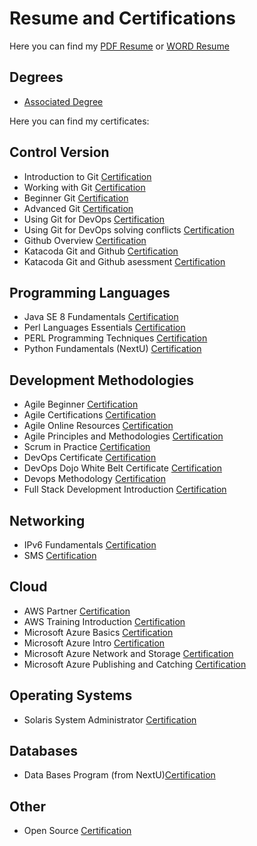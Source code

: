 # Resume and Certifications

Here you can find my 
[PDF Resume](resume/Jose_Daniel_Rodríguez_Sánchez_english_resume_2021.pdf) or
[WORD Resume](resume/Jose_Daniel_Rodríguez_Sánchez_english_resume_2021.docx)

## Degrees

- [Associated Degree](certificates/tecnico_electronica_jose_daniel_rodriguez_sanchez.pdf)

Here you can find my certificates:

## Control Version
- Introduction to Git [Certification](certificates/Introduction%20to%20Git.pdf)
- Working with Git [Certification](certificates/Working%20with%20Git.pdf)
- Beginner Git [Certification](certificates/Beginner%20Git.pdf)
- Advanced Git [Certification](certificates/Advanced%20Git.pdf)
- Using Git for DevOps [Certification](certificates/Using%20Git%20for%20DevOps.pdf)
- Using Git for DevOps solving conflicts [Certification](certificates/Using%20Git%20for%20DevOps_conflicts.pdf)
- Github Overview [Certification](certificates/Github%20Overview.pdf)
- Katacoda Git and Github [Certification](certificates/Katacoda%20Git%20and%20Github.pdf)
- Katacoda Git and Github asessment [Certification](certificates/Katacoda%20Git%20and%20Github%20asessment.pdf)



## Programming Languages
- Java SE 8 Fundamentals [Certification](certificates/Java%20SE%208%20Fundamentals.pdf)
- Perl Languages Essentials [Certification](certificates/Perl%20Languages%20Essentials.pdf)
- PERL Programming Techniques [Certification](certificates/PERL%20Programming%20Techniques.pdf)
- Python Fundamentals (NextU) [Certification](https://www.credential.net/0b63ffdb-c2f9-4caf-9f20-4e81c6b9b2cd#gs.geru4j)

## Development Methodologies
- Agile Beginner [Certification](certificates/Agile%20Beginner.pdf)
- Agile Certifications [Certification](certificates/Agile%20Certifications.pdf)
- Agile Online Resources [Certification](certificates/Agile%20Online%20Resources.pdf)
- Agile Principles and Methodologies [Certification](certificates/Agile%20Principles%20and%20Methodologies.pdf)
- Scrum in Practice [Certification](certificates/Scrum%20in%20practice%20-%20an%20pverview.pdf)
- DevOps Certificate [Certification](certificates/DevOps%20Certificate.pdf)
- DevOps Dojo White Belt Certificate [Certification](certificates/DevOps%20Dojo%20White%20Belt%20Certificate.pdf)
- Devops Methodology [Certification](certificates/Devops%20Methodology.pdf)
- Full Stack Development Introduction [Certification](certificates/Full%20Stack%20Development%20Intro.pdf)

## Networking
- IPv6 Fundamentals [Certification](certificates/Diploma_IPv6_Fundamentals.pdf)
- SMS [Certification](certificates/Diploma_SMS_Daniel_Rodriguez.pdf)

## Cloud
- AWS Partner [Certification](certificates/AWS%20Partner.pdf)
- AWS Training Introduction [Certification](certificates/AWS%20Training%20Introduction.pdf)
- Microsoft Azure Basics [Certification](certificates/Microsoft%20Azure%20Basics.pdf)
- Microsoft Azure Intro [Certification](certificates/Microsoft%20Azure%20Intro.pdf)
- Microsoft Azure Network and Storage [Certification](certificates/Microsoft%20Azure%20Network%20and%20Storage.pdf)
- Microsoft Azure Publishing and Catching [Certification](certificates/Microsoft%20Azure%20Publishing%20and%20Catching.pdf)

## Operating Systems
- Solaris System Administrator [Certification](certificates/certificate_System_admin_Solaris_10.pdf)

## Databases
- Data Bases Program (from NextU)[Certification](certificates/)

## Other
- Open Source [Certification](certificates/Open%20Source.pdf)
